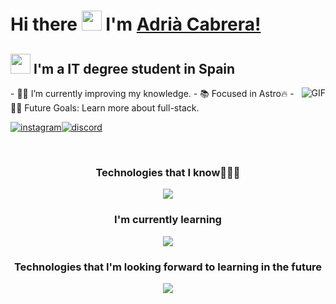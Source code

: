 # Hi there <img src='https://user-images.githubusercontent.com/74038190/216120981-b9507c36-0e04-4469-8e27-c99271b45ba5.png' width='32px' height='32px'> I'm [Adrià Cabrera!](https://github.com/Luqueee/) 


## <img src='https://user-images.githubusercontent.com/74038190/212284087-bbe7e430-757e-4901-90bf-4cd2ce3e1852.gif' width='32px' height:32px> **I'm a IT degree student in Spain** 
<img align="right" alt="GIF" style='z-index:99999;' src="https://media.giphy.com/media/Ah3zHH7hvsSB2/giphy.gif" />
<div>
- 👨‍💻 I’m currently improving my knowledge.
- 📚 Focused in Astro🔥
- 💪🏼 Future Goals: Learn more about full-stack.
<p align="left" style='display: flex'>
  <a href="https://www.instagram.com/adria.cabreraa/" target="blank"><img align="center" src="https://img.shields.io/badge/Instagram-%23E4405F.svg?style=for-the-badge&logo=Instagram&logoColor=white" alt="instagram" /></a>
  <a href="https://discord.com/users/546000599267672074" target="blank"><img align="center" src="https://img.shields.io/badge/Discord-%235865F2.svg?style=for-the-badge&logo=discord&logoColor=white" alt="discord"/></a>
</p>
</div>

<!--<p align="center"><img src="https://github.com/1999AZZAR/1999AZZAR/blob/main/resources/img/grid-snake.svg" alt="snake" /></p>-->

<br>
<h3 align="center">Technologies that I know👨🏻‍💻 </h3>
<p align="center"><img src="https://skillicons.dev/icons?i=html,css,discord,github,linux,py,vscode&perline=14" /></p>

<h3 align="center">I'm currently learning</h1>
<p align="center" ><img align="center" src="https://skillicons.dev/icons?i=css,js,ts,astro,react" /></p>

<h3 align="center">Technologies that I'm looking forward to learning in the future</h1>
<p align="center" ><img align="center" src="https://skillicons.dev/icons?i=next,express,react,vue"/></p>


<!--tech stack icons-->
<p align="center">
  <a href="https://skillicons.dev">
    
  </a>
</p>



<!--icons and links-->

